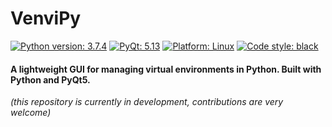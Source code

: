 # VenviPy

[![Python version: 3.7.4](https://img.shields.io/badge/Python-3.7.4-blue.svg)](https://github.com/sinusphi/venvipy) [![PyQt: 5.13](https://img.shields.io/badge/PyQt-5.13-blue.svg)](https://github.com/sinusphi/venvipy) [![Platform: Linux](https://img.shields.io/badge/Platform-Linux-blue.svg)](https://github.com/sinusphi/venvipy) [![Code style: black](https://img.shields.io/badge/code%20style-black-000000.svg)](https://github.com/ambv/black)

#### A lightweight GUI for managing virtual environments in Python. Built with Python and PyQt5.

*(this repository is currently in development, contributions are very welcome)*
